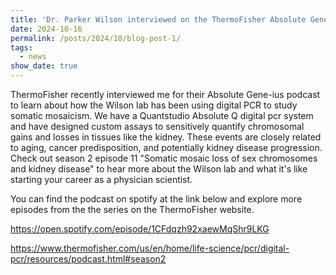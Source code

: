 ```yaml
---
title: 'Dr. Parker Wilson interviewed on the ThermoFisher Absolute Gene-ius Podcast'
date: 2024-10-16
permalink: /posts/2024/10/blog-post-1/
tags:
  - news
show_date: true 
---
```


ThermoFisher recently interviewed me for their Absolute Gene-ius podcast to learn about how the Wilson lab has been using digital PCR to study somatic mosaicism. We have a Quantstudio Absolute Q digital pcr system and have designed custom assays to sensitively quantify chromosomal gains and losses in tissues like the kidney. These events are closely related to aging, cancer predisposition, and potentially kidney disease progression. Check out season 2 episode 11 "Somatic mosaic loss of sex chromosomes and kidney disease" to hear more about the Wilson lab and what it's like starting your career as a physician scientist.

You can find the podcast on spotify at the link below and explore more episodes from the the series on the ThermoFisher website.

https://open.spotify.com/episode/1CFdqzh92xaewMqShr9LKG

https://www.thermofisher.com/us/en/home/life-science/pcr/digital-pcr/resources/podcast.html#season2
